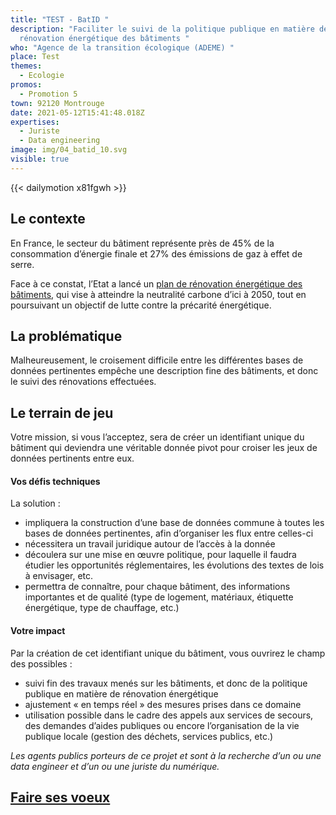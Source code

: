 ```yaml
---
title: "TEST - BatID "
description: "Faciliter le suivi de la politique publique en matière de
  rénovation énergétique des bâtiments "
who: "Agence de la transition écologique (ADEME) "
place: Test
themes:
  - Ecologie
promos:
  - Promotion 5
town: 92120 Montrouge
date: 2021-05-12T15:41:48.018Z
expertises:
  - Juriste
  - Data engineering
image: img/04_batid_10.svg
visible: true
---
```


{{< dailymotion x81fgwh >}}

## Le contexte

En France, le secteur du bâtiment représente près de 45% de la consommation d’énergie finale et 27% des émissions de gaz à effet de serre.

Face à ce constat, l’Etat a lancé un [plan de rénovation énergétique des bâtiments](https://www.ecologie.gouv.fr/plan-renovation-energetique-des-batiments), qui vise à atteindre la neutralité carbone d’ici à 2050, tout en poursuivant un objectif de lutte contre la précarité énergétique.

## La problématique

Malheureusement, le croisement difficile entre les différentes bases de données pertinentes empêche une description fine des bâtiments, et donc le suivi des rénovations effectuées.

## Le terrain de jeu

Votre mission, si vous l’acceptez, sera de créer un identifiant unique du bâtiment qui deviendra une véritable donnée pivot pour croiser les jeux de données pertinents entre eux.

#### Vos défis techniques

La solution :

- impliquera la construction d’une base de données commune à toutes les bases de données pertinentes, afin d’organiser les flux entre celles-ci
- nécessitera un travail juridique autour de l’accès à la donnée
- découlera sur une mise en œuvre politique, pour laquelle il faudra étudier les opportunités réglementaires, les évolutions des textes de lois à envisager, etc.
- permettra de connaître, pour chaque bâtiment, des informations importantes et de qualité (type de logement, matériaux, étiquette énergétique, type de chauffage, etc.)

#### Votre impact 

Par la création de cet identifiant unique du bâtiment, vous ouvrirez le champ des possibles :

- suivi fin des travaux menés sur les bâtiments, et donc de la politique publique en matière de rénovation énergétique
- ajustement « en temps réel » des mesures prises dans ce domaine
- utilisation possible dans le cadre des appels aux services de secours, des demandes d’aides publiques ou encore l’organisation de la vie publique locale (gestion des déchets, services publics, etc.)

_Les agents publics porteurs de ce projet et sont à la recherche d’un ou une data engineer et d’un ou une juriste du numérique._

## [Faire ses voeux](https://www.demarches-simplifiees.fr/commencer/aac-eig5-voeux)
